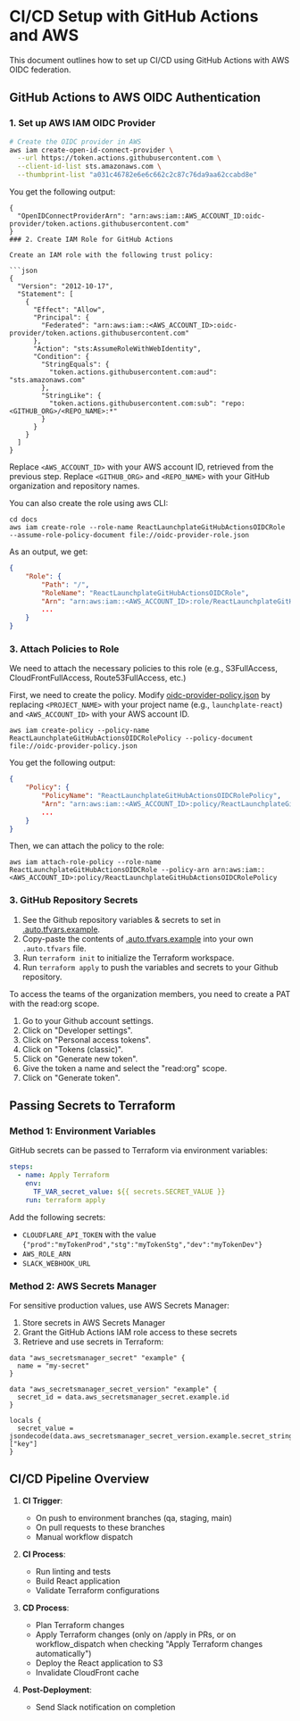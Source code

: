 # CI/CD Setup with GitHub Actions and AWS

This document outlines how to set up CI/CD using GitHub Actions with AWS OIDC federation.

## GitHub Actions to AWS OIDC Authentication

### 1. Set up AWS IAM OIDC Provider

```bash
# Create the OIDC provider in AWS
aws iam create-open-id-connect-provider \
  --url https://token.actions.githubusercontent.com \
  --client-id-list sts.amazonaws.com \
  --thumbprint-list "a031c46782e6e6c662c2c87c76da9aa62ccabd8e"
```

You get the following output:
```
{
  "OpenIDConnectProviderArn": "arn:aws:iam::AWS_ACCOUNT_ID:oidc-provider/token.actions.githubusercontent.com"
}
### 2. Create IAM Role for GitHub Actions

Create an IAM role with the following trust policy:

```json
{
  "Version": "2012-10-17",
  "Statement": [
    {
      "Effect": "Allow",
      "Principal": {
        "Federated": "arn:aws:iam::<AWS_ACCOUNT_ID>:oidc-provider/token.actions.githubusercontent.com"
      },
      "Action": "sts:AssumeRoleWithWebIdentity",
      "Condition": {
        "StringEquals": {
          "token.actions.githubusercontent.com:aud": "sts.amazonaws.com"
        },
        "StringLike": {
          "token.actions.githubusercontent.com:sub": "repo:<GITHUB_ORG>/<REPO_NAME>:*"
        }
      }
    }
  ]
}
```
Replace `<AWS_ACCOUNT_ID>` with your AWS account ID, retrieved from the previous step.
Replace `<GITHUB_ORG>` and `<REPO_NAME>` with your GitHub organization and repository names.

You can also create the role using aws CLI:
```bin/sh
cd docs
aws iam create-role --role-name ReactLaunchplateGitHubActionsOIDCRole --assume-role-policy-document file://oidc-provider-role.json
```

As an output, we get:
```json
{
    "Role": {
        "Path": "/",
        "RoleName": "ReactLaunchplateGitHubActionsOIDCRole",
        "Arn": "arn:aws:iam::<AWS_ACCOUNT_ID>:role/ReactLaunchplateGitHubActionsOIDCRole",
        ...
    }
}
```

### 3. Attach Policies to Role

We need to attach the necessary policies to this role (e.g., S3FullAccess, CloudFrontFullAccess, Route53FullAccess, etc.)

First, we need to create the policy. Modify [oidc-provider-policy.json](oidc-provider-policy.json) by replacing `<PROJECT_NAME>` with your project name (e.g., `launchplate-react`) and `<AWS_ACCOUNT_ID>` with your AWS account ID.

```bin/sh
aws iam create-policy --policy-name ReactLaunchplateGitHubActionsOIDCRolePolicy --policy-document file://oidc-provider-policy.json
```

You get the following output:
```json
{
    "Policy": {
        "PolicyName": "ReactLaunchplateGitHubActionsOIDCRolePolicy",
        "Arn": "arn:aws:iam::<AWS_ACCOUNT_ID>:policy/ReactLaunchplateGitHubActionsOIDCRolePolicy",
        ...
    }
}
```

Then, we can attach the policy to the role:

```bin/sh
aws iam attach-role-policy --role-name ReactLaunchplateGitHubActionsOIDCRole --policy-arn arn:aws:iam::<AWS_ACCOUNT_ID>:policy/ReactLaunchplateGitHubActionsOIDCRolePolicy
```

### 3. GitHub Repository Secrets

1. See the Github repository variables & secrets to set in [.auto.tfvars.example](../terraform/bootstrap-github/.auto.tfvars.example).
2. Copy-paste the contents of [.auto.tfvars.example](../terraform/bootstrap-github/.auto.tfvars.example) into your own `.auto.tfvars` file.
3. Run `terraform init` to initialize the Terraform workspace.
4. Run `terraform apply` to push the variables and secrets to your Github repository.

To access the teams of the organization members, you need to create a PAT with the read:org scope.
1. Go to your Github account settings.
2. Click on "Developer settings".
3. Click on "Personal access tokens".
4. Click on "Tokens (classic)".
5. Click on "Generate new token".
6. Give the token a name and select the "read:org" scope.
7. Click on "Generate token".

## Passing Secrets to Terraform

### Method 1: Environment Variables

GitHub secrets can be passed to Terraform via environment variables:

```yaml
steps:
  - name: Apply Terraform
    env:
      TF_VAR_secret_value: ${{ secrets.SECRET_VALUE }}
    run: terraform apply
```

Add the following secrets:
- `CLOUDFLARE_API_TOKEN` with the value `{"prod":"myTokenProd","stg":"myTokenStg","dev":"myTokenDev"}`
- `AWS_ROLE_ARN`
- `SLACK_WEBHOOK_URL`

### Method 2: AWS Secrets Manager

For sensitive production values, use AWS Secrets Manager:

1. Store secrets in AWS Secrets Manager
2. Grant the GitHub Actions IAM role access to these secrets
3. Retrieve and use secrets in Terraform:

```hcl
data "aws_secretsmanager_secret" "example" {
  name = "my-secret"
}

data "aws_secretsmanager_secret_version" "example" {
  secret_id = data.aws_secretsmanager_secret.example.id
}

locals {
  secret_value = jsondecode(data.aws_secretsmanager_secret_version.example.secret_string)["key"]
}
```

## CI/CD Pipeline Overview

1. **CI Trigger**:
   - On push to environment branches (qa, staging, main)
   - On pull requests to these branches
   - Manual workflow dispatch

2. **CI Process**:
   - Run linting and tests
   - Build React application
   - Validate Terraform configurations

3. **CD Process**:
   - Plan Terraform changes
   - Apply Terraform changes (only on /apply in PRs, or on workflow_dispatch when checking "Apply Terraform changes automatically")
   - Deploy the React application to S3
   - Invalidate CloudFront cache

4. **Post-Deployment**:
   - Send Slack notification on completion
